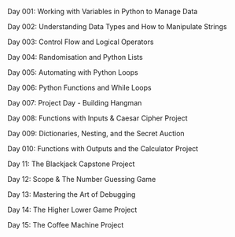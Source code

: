 Day 001: Working with Variables in Python to Manage Data

Day 002: Understanding Data Types and How to Manipulate Strings

Day 003: Control Flow and Logical Operators

Day 004: Randomisation and Python Lists

Day 005: Automating with Python Loops

Day 006: Python Functions and While Loops

Day 007: Project Day - Building Hangman

Day 008: Functions with Inputs & Caesar Cipher Project

Day 009: Dictionaries, Nesting, and the Secret Auction

Day 010: Functions with Outputs and the Calculator Project

Day 11: The Blackjack Capstone Project

Day 12: Scope & The Number Guessing Game

Day 13: Mastering the Art of Debugging

Day 14: The Higher Lower Game Project

Day 15: The Coffee Machine Project